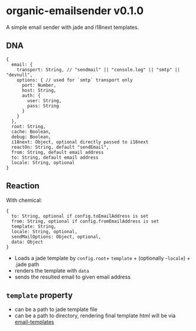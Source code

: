 # organic-emailsender v0.1.0

A simple email sender with jade and i18next templates.

## DNA

    {
      email: {
        transport: String, // "sendmail" || "console.log" || "smtp" || "devnull",
        options: { // used for `smtp` transport only
          port: Number,
          host: String,
          auth: {
            user: String,
            pass: String
          }
        }
      },
      root: String,
      cache: Boolean,
      debug: Boolean,
      i18next: Object, optional directly passed to i18next
      reactOn: String, default "sendEmail",
      from: String, default email address
      to: String, default email address
      locale: String, optional
    }

## Reaction

With chemical:

    {
      to: String, optional if config.toEmailAddress is set
      from: String, optional if config.fromEmailAddress is set
      template: String,
      locale: String, optional,
      sendMailOptions: Object, optional,
      data: Object
    }

* Loads a jade template by `config.root`+ `template` + (optionally -`locale`) + .jade path
* renders the template with `data`
* sends the resulted email to given email address

## `template` property

  * can be a path to jade template file
  * can be a path to directory, rendering final template html will be via [email-templates](https://github.com/niftylettuce/node-email-templates)
